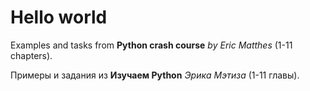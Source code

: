 # Hello world

Examples and tasks from **Python crash course** _by Eric Matthes_ (1-11 chapters).

Примеры и задания из **Изучаем Python** _Эрика Мэтиза_ (1-11 главы).